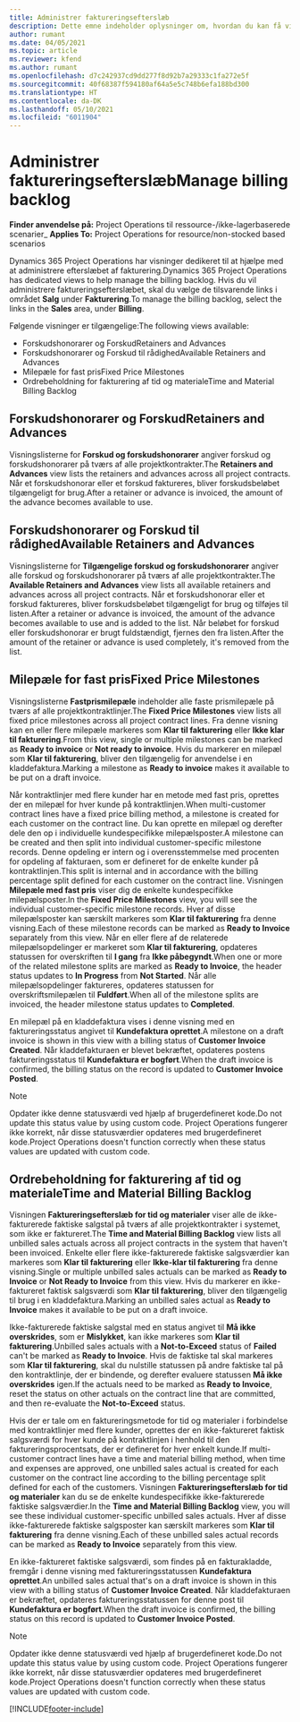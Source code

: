 ```yaml
---
title: Administrer faktureringsefterslæb
description: Dette emne indeholder oplysninger om, hvordan du kan få vist og arbejde med faktureringsefterslæbet i Project Operations.
author: rumant
ms.date: 04/05/2021
ms.topic: article
ms.reviewer: kfend
ms.author: rumant
ms.openlocfilehash: d7c242937cd9dd277f8d92b7a29333c1fa272e5f
ms.sourcegitcommit: 40f68387f594180af64a5e5c748b6efa188bd300
ms.translationtype: HT
ms.contentlocale: da-DK
ms.lasthandoff: 05/10/2021
ms.locfileid: "6011904"
---
```

# <a name="manage-billing-backlog"></a><span data-ttu-id="8d5c1-103">Administrer faktureringsefterslæb</span><span class="sxs-lookup"><span data-stu-id="8d5c1-103">Manage billing backlog</span></span>

<span data-ttu-id="8d5c1-104">**Finder anvendelse på:** Project Operations til ressource-/ikke-lagerbaserede scenarier</span><span class="sxs-lookup"><span data-stu-id="8d5c1-104">_ **Applies To:** Project Operations for resource/non-stocked based scenarios</span></span>

<span data-ttu-id="8d5c1-105">Dynamics 365 Project Operations har visninger dedikeret til at hjælpe med at administrere efterslæbet af fakturering.</span><span class="sxs-lookup"><span data-stu-id="8d5c1-105">Dynamics 365 Project Operations has dedicated views to help manage the billing backlog.</span></span> <span data-ttu-id="8d5c1-106">Hvis du vil administrere faktureringsefterslæbet, skal du vælge de tilsvarende links i området **Salg** under **Fakturering**.</span><span class="sxs-lookup"><span data-stu-id="8d5c1-106">To manage the billing backlog, select the links in the **Sales** area, under **Billing**.</span></span> 

<span data-ttu-id="8d5c1-107">Følgende visninger er tilgængelige:</span><span class="sxs-lookup"><span data-stu-id="8d5c1-107">The following views available:</span></span>

- <span data-ttu-id="8d5c1-108">Forskudshonorarer og Forskud</span><span class="sxs-lookup"><span data-stu-id="8d5c1-108">Retainers and Advances</span></span>
- <span data-ttu-id="8d5c1-109">Forskudshonorarer og Forskud til rådighed</span><span class="sxs-lookup"><span data-stu-id="8d5c1-109">Available Retainers and Advances</span></span>
- <span data-ttu-id="8d5c1-110">Milepæle for fast pris</span><span class="sxs-lookup"><span data-stu-id="8d5c1-110">Fixed Price Milestones</span></span>
- <span data-ttu-id="8d5c1-111">Ordrebeholdning for fakturering af tid og materiale</span><span class="sxs-lookup"><span data-stu-id="8d5c1-111">Time and Material Billing Backlog</span></span>

## <a name="retainers-and-advances"></a><span data-ttu-id="8d5c1-112">Forskudshonorarer og Forskud</span><span class="sxs-lookup"><span data-stu-id="8d5c1-112">Retainers and Advances</span></span>

<span data-ttu-id="8d5c1-113">Visningslisterne for **Forskud og forskudshonorarer** angiver forskud og forskudshonorarer på tværs af alle projektkontrakter.</span><span class="sxs-lookup"><span data-stu-id="8d5c1-113">The **Retainers and Advances** view lists the retainers and advances across all project contracts.</span></span> <span data-ttu-id="8d5c1-114">Når et forskudshonorar eller et forskud faktureres, bliver forskudsbeløbet tilgængeligt for brug.</span><span class="sxs-lookup"><span data-stu-id="8d5c1-114">After a retainer or advance is invoiced, the amount of the advance becomes available to use.</span></span>

## <a name="available-retainers-and-advances"></a><span data-ttu-id="8d5c1-115">Forskudshonorarer og Forskud til rådighed</span><span class="sxs-lookup"><span data-stu-id="8d5c1-115">Available Retainers and Advances</span></span>

<span data-ttu-id="8d5c1-116">Visningslisterne for **Tilgængelige forskud og forskudshonorarer** angiver alle forskud og forskudshonorarer på tværs af alle projektkontrakter.</span><span class="sxs-lookup"><span data-stu-id="8d5c1-116">The **Available Retainers and Advances** view lists all available retainers and advances across all project contracts.</span></span> <span data-ttu-id="8d5c1-117">Når et forskudshonorar eller et forskud faktureres, bliver forskudsbeløbet tilgængeligt for brug og tilføjes til listen.</span><span class="sxs-lookup"><span data-stu-id="8d5c1-117">After a retainer or advance is invoiced, the amount of the advance becomes available to use and is added to the list.</span></span> <span data-ttu-id="8d5c1-118">Når beløbet for forskud eller forskudshonorar er brugt fuldstændigt, fjernes den fra listen.</span><span class="sxs-lookup"><span data-stu-id="8d5c1-118">After the amount of the retainer or advance is used completely, it's removed from the list.</span></span>

## <a name="fixed-price-milestones"></a><span data-ttu-id="8d5c1-119">Milepæle for fast pris</span><span class="sxs-lookup"><span data-stu-id="8d5c1-119">Fixed Price Milestones</span></span>

<span data-ttu-id="8d5c1-120">Visningslisterne **Fastprismilepæle** indeholder alle faste prismilepæle på tværs af alle projektkontraktlinjer.</span><span class="sxs-lookup"><span data-stu-id="8d5c1-120">The **Fixed Price Milestones** view lists all fixed price milestones across all project contract lines.</span></span> <span data-ttu-id="8d5c1-121">Fra denne visning kan en eller flere milepæle markeres som **Klar til fakturering** eller **Ikke klar til fakturering**.</span><span class="sxs-lookup"><span data-stu-id="8d5c1-121">From this view, single or multiple milestones can be marked as **Ready to invoice** or **Not ready to invoice**.</span></span> <span data-ttu-id="8d5c1-122">Hvis du markerer en milepæl som **Klar til fakturering**, bliver den tilgængelig for anvendelse i en kladdefaktura.</span><span class="sxs-lookup"><span data-stu-id="8d5c1-122">Marking a milestone as **Ready to invoice** makes it available to be put on a draft invoice.</span></span>

<span data-ttu-id="8d5c1-123">Når kontraktlinjer med flere kunder har en metode med fast pris, oprettes der en milepæl for hver kunde på kontraktlinjen.</span><span class="sxs-lookup"><span data-stu-id="8d5c1-123">When multi-customer contract lines have a fixed price billing method, a milestone is created for each customer on the contract line.</span></span> <span data-ttu-id="8d5c1-124">Du kan oprette en milepæl og derefter dele den op i individuelle kundespecifikke milepælsposter.</span><span class="sxs-lookup"><span data-stu-id="8d5c1-124">A milestone can be created and then split into individual customer-specific milestone records.</span></span> <span data-ttu-id="8d5c1-125">Denne opdeling er intern og i overensstemmelse med procenten for opdeling af fakturaen, som er defineret for de enkelte kunder på kontraktlinjen.</span><span class="sxs-lookup"><span data-stu-id="8d5c1-125">This split is internal and in accordance with the billing percentage split defined for each customer on the contract line.</span></span> <span data-ttu-id="8d5c1-126">Visningen **Milepæle med fast pris** viser dig de enkelte kundespecifikke milepælsposter.</span><span class="sxs-lookup"><span data-stu-id="8d5c1-126">In the **Fixed Price Milestones** view, you will see the individual customer-specific milestone records.</span></span> <span data-ttu-id="8d5c1-127">Hver af disse milepælsposter kan særskilt markeres som **Klar til fakturering** fra denne visning.</span><span class="sxs-lookup"><span data-stu-id="8d5c1-127">Each of these milestone records can be marked as **Ready to Invoice** separately from this view.</span></span> <span data-ttu-id="8d5c1-128">Når en eller flere af de relaterede milepælsopdelinger er markeret som **Klar til fakturering**, opdateres statussen for overskriften til **I gang** fra **Ikke påbegyndt**.</span><span class="sxs-lookup"><span data-stu-id="8d5c1-128">When one or more of the related milestone splits are marked as **Ready to Invoice**, the header status updates to **In Progress** from **Not Started**.</span></span> <span data-ttu-id="8d5c1-129">Når alle milepælsopdelinger faktureres, opdateres statussen for overskriftsmilepælen til **Fuldført**.</span><span class="sxs-lookup"><span data-stu-id="8d5c1-129">When all of the milestone splits are invoiced, the header milestone status updates to **Completed**.</span></span>

<span data-ttu-id="8d5c1-130">En milepæl på en kladdefaktura vises i denne visning med en faktureringsstatus angivet til **Kundefaktura oprettet**.</span><span class="sxs-lookup"><span data-stu-id="8d5c1-130">A milestone on a draft invoice is shown in this view with a billing status of **Customer Invoice Created**.</span></span> <span data-ttu-id="8d5c1-131">Når kladdefakturaen er blevet bekræftet, opdateres postens faktureringsstatus til **Kundefaktura er bogført**.</span><span class="sxs-lookup"><span data-stu-id="8d5c1-131">When the draft invoice is confirmed, the billing status on the record is updated to **Customer Invoice Posted**.</span></span> 

> [!NOTE] 
> <span data-ttu-id="8d5c1-132">Opdater ikke denne statusværdi ved hjælp af brugerdefineret kode.</span><span class="sxs-lookup"><span data-stu-id="8d5c1-132">Do not update this status value by using custom code.</span></span> <span data-ttu-id="8d5c1-133">Project Operations fungerer ikke korrekt, når disse statusværdier opdateres med brugerdefineret kode.</span><span class="sxs-lookup"><span data-stu-id="8d5c1-133">Project Operations doesn't function correctly when these status values are updated with custom code.</span></span>

## <a name="time-and-material-billing-backlog"></a><span data-ttu-id="8d5c1-134">Ordrebeholdning for fakturering af tid og materiale</span><span class="sxs-lookup"><span data-stu-id="8d5c1-134">Time and Material Billing Backlog</span></span>

<span data-ttu-id="8d5c1-135">Visningen **Faktureringsefterslæb for tid og materialer** viser alle de ikke-fakturerede faktiske salgstal på tværs af alle projektkontrakter i systemet, som ikke er faktureret.</span><span class="sxs-lookup"><span data-stu-id="8d5c1-135">The **Time and Material Billing Backlog** view lists all unbilled sales actuals across all project contracts in the system that haven't been invoiced.</span></span> <span data-ttu-id="8d5c1-136">Enkelte eller flere ikke-fakturerede faktiske salgsværdier kan markeres som **Klar til fakturering** eller **Ikke-klar til fakturering** fra denne visning.</span><span class="sxs-lookup"><span data-stu-id="8d5c1-136">Single or multiple unbilled sales actuals can be marked as **Ready to Invoice** or **Not Ready to Invoice** from this view.</span></span> <span data-ttu-id="8d5c1-137">Hvis du markerer en ikke-faktureret faktisk salgsværdi som **Klar til fakturering**, bliver den tilgængelig til brug i en kladdefaktura.</span><span class="sxs-lookup"><span data-stu-id="8d5c1-137">Marking an unbilled sales actual as **Ready to Invoice** makes it available to be put on a draft invoice.</span></span>

<span data-ttu-id="8d5c1-138">Ikke-fakturerede faktiske salgstal med en status angivet til **Må ikke overskrides**, som er **Mislykket**, kan ikke markeres som **Klar til fakturering**.</span><span class="sxs-lookup"><span data-stu-id="8d5c1-138">Unbilled sales actuals with a **Not-to-Exceed** status of **Failed** can't be marked as **Ready to Invoice**.</span></span> <span data-ttu-id="8d5c1-139">Hvis de faktiske tal skal markeres som **Klar til fakturering**, skal du nulstille statussen på andre faktiske tal på den kontraktlinje, der er bindende, og derefter evaluere statussen **Må ikke overskrides** igen.</span><span class="sxs-lookup"><span data-stu-id="8d5c1-139">If the actuals need to be marked as **Ready to Invoice**, reset the status on other actuals on the contract line that are committed, and then re-evaluate the **Not-to-Exceed** status.</span></span>

<span data-ttu-id="8d5c1-140">Hvis der er tale om en faktureringsmetode for tid og materialer i forbindelse med kontraktlinjer med flere kunder, oprettes der en ikke-faktureret faktisk salgsværdi for hver kunde på kontraktlinjen i henhold til den faktureringsprocentsats, der er defineret for hver enkelt kunde.</span><span class="sxs-lookup"><span data-stu-id="8d5c1-140">If multi-customer contract lines have a time and material billing method, when time and expenses are approved, one unbilled sales actual is created for each customer on the contract line according to the billing percentage split defined for each of the customers.</span></span> <span data-ttu-id="8d5c1-141">Visningen **Faktureringsefterslæb for tid og materialer** kan du se de enkelte kundespecifikke ikke-fakturerede faktiske salgsværdier.</span><span class="sxs-lookup"><span data-stu-id="8d5c1-141">In the **Time and Material Billing Backlog** view, you will see these individual customer-specific unbilled sales actuals.</span></span> <span data-ttu-id="8d5c1-142">Hver af disse ikke-fakturerede faktiske salgsposter kan særskilt markeres som **Klar til fakturering** fra denne visning.</span><span class="sxs-lookup"><span data-stu-id="8d5c1-142">Each of these unbilled sales actual records can be marked as **Ready to Invoice** separately from this view.</span></span>

<span data-ttu-id="8d5c1-143">En ikke-faktureret faktiske salgsværdi, som findes på en fakturakladde, fremgår i denne visning med faktureringsstatussen **Kundefaktura oprettet**.</span><span class="sxs-lookup"><span data-stu-id="8d5c1-143">An unbilled sales actual that's on a draft invoice is shown in this view with a billing status of **Customer Invoice Created**.</span></span> <span data-ttu-id="8d5c1-144">Når kladdefakturaen er bekræftet, opdateres faktureringsstatussen for denne post til **Kundefaktura er bogført**.</span><span class="sxs-lookup"><span data-stu-id="8d5c1-144">When the draft invoice is confirmed, the billing status on this record is updated to **Customer Invoice Posted**.</span></span> 

> [!NOTE] 
> <span data-ttu-id="8d5c1-145">Opdater ikke denne statusværdi ved hjælp af brugerdefineret kode.</span><span class="sxs-lookup"><span data-stu-id="8d5c1-145">Do not update this status value by using custom code.</span></span> <span data-ttu-id="8d5c1-146">Project Operations fungerer ikke korrekt, når disse statusværdier opdateres med brugerdefineret kode.</span><span class="sxs-lookup"><span data-stu-id="8d5c1-146">Project Operations doesn't function correctly when these status values are updated with custom code.</span></span>


[!INCLUDE[footer-include](../includes/footer-banner.md)]
